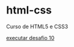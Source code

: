 # html-css
Curso de HTML5 e CSS3

<a href="https://ana-martiins.github.io/html-css/Desafios/Modulo%202/d010/Android.html">executar desafio 10</a>